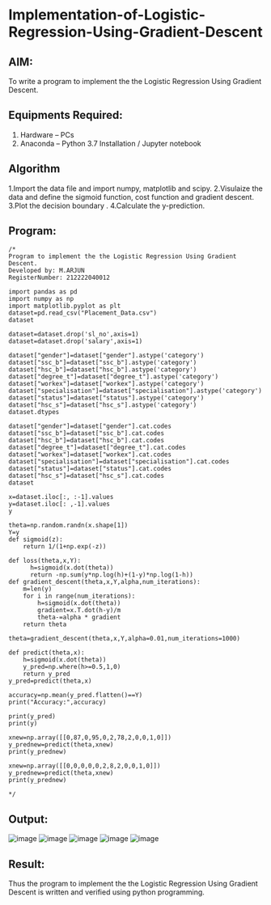 # Implementation-of-Logistic-Regression-Using-Gradient-Descent

## AIM:
To write a program to implement the the Logistic Regression Using Gradient Descent.

## Equipments Required:
1. Hardware – PCs
2. Anaconda – Python 3.7 Installation / Jupyter notebook

## Algorithm
1.Import the data file and import numpy, matplotlib and scipy.
2.Visulaize the data and define the sigmoid function, cost function and gradient descent.
3.Plot the decision boundary .
4.Calculate the y-prediction.
## Program:
```
/*
Program to implement the the Logistic Regression Using Gradient Descent.
Developed by: M.ARJUN
RegisterNumber: 212222040012

import pandas as pd
import numpy as np
import matplotlib.pyplot as plt
dataset=pd.read_csv("Placement_Data.csv")
dataset

dataset=dataset.drop('sl_no',axis=1)
dataset=dataset.drop('salary',axis=1)

dataset["gender"]=dataset["gender"].astype('category')
dataset["ssc_b"]=dataset["ssc_b"].astype('category')
dataset["hsc_b"]=dataset["hsc_b"].astype('category')
dataset["degree_t"]=dataset["degree_t"].astype('category')
dataset["workex"]=dataset["workex"].astype('category')
dataset["specialisation"]=dataset["specialisation"].astype('category')
dataset["status"]=dataset["status"].astype('category')
dataset["hsc_s"]=dataset["hsc_s"].astype('category')
dataset.dtypes

dataset["gender"]=dataset["gender"].cat.codes
dataset["ssc_b"]=dataset["ssc_b"].cat.codes
dataset["hsc_b"]=dataset["hsc_b"].cat.codes
dataset["degree_t"]=dataset["degree_t"].cat.codes
dataset["workex"]=dataset["workex"].cat.codes
dataset["specialisation"]=dataset["specialisation"].cat.codes
dataset["status"]=dataset["status"].cat.codes
dataset["hsc_s"]=dataset["hsc_s"].cat.codes
dataset

x=dataset.iloc[:, :-1].values
y=dataset.iloc[: ,-1].values
y

theta=np.random.randn(x.shape[1])
Y=y
def sigmoid(z):
    return 1/(1+np.exp(-z))

def loss(theta,x,Y):
      h=sigmoid(x.dot(theta))
      return -np.sum(y*np.log(h)+(1-y)*np.log(1-h))
def gradient_descent(theta,x,Y,alpha,num_iterations):
    m=len(y)
    for i in range(num_iterations):
        h=sigmoid(x.dot(theta))
        gradient=x.T.dot(h-y)/m
        theta-=alpha * gradient
    return theta

theta=gradient_descent(theta,x,Y,alpha=0.01,num_iterations=1000)

def predict(theta,x):
    h=sigmoid(x.dot(theta))
    y_pred=np.where(h>=0.5,1,0)
    return y_pred
y_pred=predict(theta,x)

accuracy=np.mean(y_pred.flatten()==Y)
print("Accuracy:",accuracy)

print(y_pred)
print(y)

xnew=np.array([[0,87,0,95,0,2,78,2,0,0,1,0]])
y_prednew=predict(theta,xnew)
print(y_prednew)

xnew=np.array([[0,0,0,0,0,2,8,2,0,0,1,0]])
y_prednew=predict(theta,xnew)
print(y_prednew)

*/
```

## Output:
![image](https://github.com/ARJUN19122004/-Implementation-of-Logistic-Regression-Using-Gradient-Descent/assets/119429483/04081b8f-1bdf-45da-8309-b448ff876d16)
![image](https://github.com/ARJUN19122004/-Implementation-of-Logistic-Regression-Using-Gradient-Descent/assets/119429483/7c6baca2-7393-458e-a884-4978fb80e3ad)
![image](https://github.com/ARJUN19122004/-Implementation-of-Logistic-Regression-Using-Gradient-Descent/assets/119429483/5a384226-2ec4-4de4-b443-4ab582ca4f8b)
![image](https://github.com/ARJUN19122004/-Implementation-of-Logistic-Regression-Using-Gradient-Descent/assets/119429483/f8e30592-be3f-41b8-8939-08d2a35cff8f)
![image](https://github.com/ARJUN19122004/-Implementation-of-Logistic-Regression-Using-Gradient-Descent/assets/119429483/d11e4a1f-31cc-4c11-9a92-3476263b2974)




## Result:
Thus the program to implement the the Logistic Regression Using Gradient Descent is written and verified using python programming.

